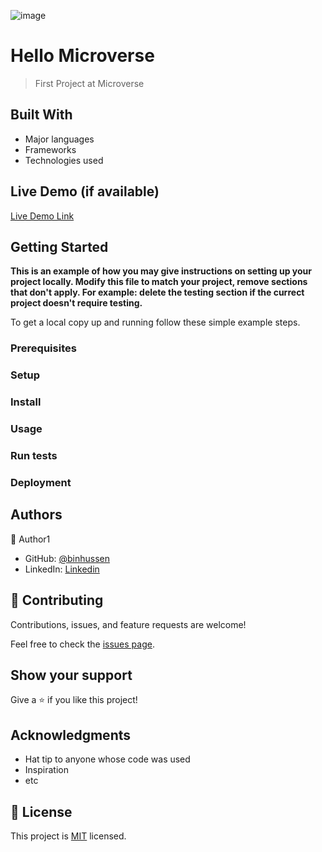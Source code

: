 ![image](https://user-images.githubusercontent.com/52010789/176177394-78f0c62d-488d-4edf-8658-6cb92ce72a60.png)

# Hello Microverse
> First Project at Microverse

## Built With
- Major languages
- Frameworks
- Technologies used

## Live Demo (if available)
[Live Demo Link](https://github.com/yesuf023)

## Getting Started
**This is an example of how you may give instructions on setting up your project locally. Modify this file to match your project, remove sections that don't apply. For example: delete the testing section if the currect project doesn't require testing.**

To get a local copy up and running follow these simple example steps.
### Prerequisites
### Setup
### Install
### Usage
### Run tests
### Deployment

## Authors

👤 Author1

- GitHub: [@binhussen](https://github.com/yesuf023)
- LinkedIn:  [Linkedin](https://www.linkedin.com/in/yesufenta/)

## 🤝 Contributing
Contributions, issues, and feature requests are welcome!

Feel free to check the [issues page](https://github.com/microverseinc/readme-template/issues).

## Show your support
Give a ⭐️ if you like this project!

## Acknowledgments
- Hat tip to anyone whose code was used
- Inspiration
- etc
## 📝 License
This project is [MIT](https://github.com/microverseinc/readme-template/blob/master/MIT.md) licensed.